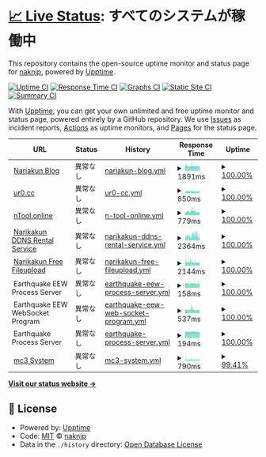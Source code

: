 # [📈 Live Status](https://status.nakn.jp): <!--live status--> **すべてのシステムが稼働中**

This repository contains the open-source uptime monitor and status page for [naknjp](https://status.nakn.jp), powered by [Upptime](https://github.com/upptime/upptime).

[![Uptime CI](https://github.com/naknjp/status-page/workflows/Uptime%20CI/badge.svg)](https://github.com/naknjp/status-page/actions?query=workflow%3A%22Uptime+CI%22)
[![Response Time CI](https://github.com/naknjp/status-page/workflows/Response%20Time%20CI/badge.svg)](https://github.com/naknjp/status-page/actions?query=workflow%3A%22Response+Time+CI%22)
[![Graphs CI](https://github.com/naknjp/status-page/workflows/Graphs%20CI/badge.svg)](https://github.com/naknjp/status-page/actions?query=workflow%3A%22Graphs+CI%22)
[![Static Site CI](https://github.com/naknjp/status-page/workflows/Static%20Site%20CI/badge.svg)](https://github.com/naknjp/status-page/actions?query=workflow%3A%22Static+Site+CI%22)
[![Summary CI](https://github.com/naknjp/status-page/workflows/Summary%20CI/badge.svg)](https://github.com/naknjp/status-page/actions?query=workflow%3A%22Summary+CI%22)

With [Upptime](https://upptime.js.org), you can get your own unlimited and free uptime monitor and status page, powered entirely by a GitHub repository. We use [Issues](https://github.com/naknjp/status-page/issues) as incident reports, [Actions](https://github.com/naknjp/status-page/actions) as uptime monitors, and [Pages](https://status.nakn.jp) for the status page.

<!--start: status pages-->
<!-- This summary is generated by Upptime (https://github.com/upptime/upptime) -->
<!-- Do not edit this manually, your changes will be overwritten -->
<!-- prettier-ignore -->
| URL | Status | History | Response Time | Uptime |
| --- | ------ | ------- | ------------- | ------ |
| <img alt="" src="https://icons.duckduckgo.com/ip3/narikakun.net.ico" height="13"> [Nariakun Blog](https://narikakun.net) | 異常なし | [nariakun-blog.yml](https://github.com/Narikakun-Network/status-page/commits/HEAD/history/nariakun-blog.yml) | <details><summary><img alt="Response time graph" src="./graphs/nariakun-blog/response-time-week.png" height="20"> 1891ms</summary><br><a href="https://status.nakn.jp/history/nariakun-blog"><img alt="Response time 1907" src="https://img.shields.io/endpoint?url=https%3A%2F%2Fraw.githubusercontent.com%2FNarikakun-Network%2Fstatus-page%2FHEAD%2Fapi%2Fnariakun-blog%2Fresponse-time.json"></a><br><a href="https://status.nakn.jp/history/nariakun-blog"><img alt="24-hour response time 1727" src="https://img.shields.io/endpoint?url=https%3A%2F%2Fraw.githubusercontent.com%2FNarikakun-Network%2Fstatus-page%2FHEAD%2Fapi%2Fnariakun-blog%2Fresponse-time-day.json"></a><br><a href="https://status.nakn.jp/history/nariakun-blog"><img alt="7-day response time 1891" src="https://img.shields.io/endpoint?url=https%3A%2F%2Fraw.githubusercontent.com%2FNarikakun-Network%2Fstatus-page%2FHEAD%2Fapi%2Fnariakun-blog%2Fresponse-time-week.json"></a><br><a href="https://status.nakn.jp/history/nariakun-blog"><img alt="30-day response time 1907" src="https://img.shields.io/endpoint?url=https%3A%2F%2Fraw.githubusercontent.com%2FNarikakun-Network%2Fstatus-page%2FHEAD%2Fapi%2Fnariakun-blog%2Fresponse-time-month.json"></a><br><a href="https://status.nakn.jp/history/nariakun-blog"><img alt="1-year response time 1907" src="https://img.shields.io/endpoint?url=https%3A%2F%2Fraw.githubusercontent.com%2FNarikakun-Network%2Fstatus-page%2FHEAD%2Fapi%2Fnariakun-blog%2Fresponse-time-year.json"></a></details> | <details><summary><a href="https://status.nakn.jp/history/nariakun-blog">100.00%</a></summary><a href="https://status.nakn.jp/history/nariakun-blog"><img alt="All-time uptime 100.00%" src="https://img.shields.io/endpoint?url=https%3A%2F%2Fraw.githubusercontent.com%2FNarikakun-Network%2Fstatus-page%2FHEAD%2Fapi%2Fnariakun-blog%2Fuptime.json"></a><br><a href="https://status.nakn.jp/history/nariakun-blog"><img alt="24-hour uptime 100.00%" src="https://img.shields.io/endpoint?url=https%3A%2F%2Fraw.githubusercontent.com%2FNarikakun-Network%2Fstatus-page%2FHEAD%2Fapi%2Fnariakun-blog%2Fuptime-day.json"></a><br><a href="https://status.nakn.jp/history/nariakun-blog"><img alt="7-day uptime 100.00%" src="https://img.shields.io/endpoint?url=https%3A%2F%2Fraw.githubusercontent.com%2FNarikakun-Network%2Fstatus-page%2FHEAD%2Fapi%2Fnariakun-blog%2Fuptime-week.json"></a><br><a href="https://status.nakn.jp/history/nariakun-blog"><img alt="30-day uptime 100.00%" src="https://img.shields.io/endpoint?url=https%3A%2F%2Fraw.githubusercontent.com%2FNarikakun-Network%2Fstatus-page%2FHEAD%2Fapi%2Fnariakun-blog%2Fuptime-month.json"></a><br><a href="https://status.nakn.jp/history/nariakun-blog"><img alt="1-year uptime 100.00%" src="https://img.shields.io/endpoint?url=https%3A%2F%2Fraw.githubusercontent.com%2FNarikakun-Network%2Fstatus-page%2FHEAD%2Fapi%2Fnariakun-blog%2Fuptime-year.json"></a></details>
| <img alt="" src="https://icons.duckduckgo.com/ip3/ur0.cc.ico" height="13"> [ur0.cc](https://ur0.cc) | 異常なし | [ur0-cc.yml](https://github.com/Narikakun-Network/status-page/commits/HEAD/history/ur0-cc.yml) | <details><summary><img alt="Response time graph" src="./graphs/ur0-cc/response-time-week.png" height="20"> 850ms</summary><br><a href="https://status.nakn.jp/history/ur0-cc"><img alt="Response time 845" src="https://img.shields.io/endpoint?url=https%3A%2F%2Fraw.githubusercontent.com%2FNarikakun-Network%2Fstatus-page%2FHEAD%2Fapi%2Fur0-cc%2Fresponse-time.json"></a><br><a href="https://status.nakn.jp/history/ur0-cc"><img alt="24-hour response time 789" src="https://img.shields.io/endpoint?url=https%3A%2F%2Fraw.githubusercontent.com%2FNarikakun-Network%2Fstatus-page%2FHEAD%2Fapi%2Fur0-cc%2Fresponse-time-day.json"></a><br><a href="https://status.nakn.jp/history/ur0-cc"><img alt="7-day response time 850" src="https://img.shields.io/endpoint?url=https%3A%2F%2Fraw.githubusercontent.com%2FNarikakun-Network%2Fstatus-page%2FHEAD%2Fapi%2Fur0-cc%2Fresponse-time-week.json"></a><br><a href="https://status.nakn.jp/history/ur0-cc"><img alt="30-day response time 845" src="https://img.shields.io/endpoint?url=https%3A%2F%2Fraw.githubusercontent.com%2FNarikakun-Network%2Fstatus-page%2FHEAD%2Fapi%2Fur0-cc%2Fresponse-time-month.json"></a><br><a href="https://status.nakn.jp/history/ur0-cc"><img alt="1-year response time 845" src="https://img.shields.io/endpoint?url=https%3A%2F%2Fraw.githubusercontent.com%2FNarikakun-Network%2Fstatus-page%2FHEAD%2Fapi%2Fur0-cc%2Fresponse-time-year.json"></a></details> | <details><summary><a href="https://status.nakn.jp/history/ur0-cc">100.00%</a></summary><a href="https://status.nakn.jp/history/ur0-cc"><img alt="All-time uptime 100.00%" src="https://img.shields.io/endpoint?url=https%3A%2F%2Fraw.githubusercontent.com%2FNarikakun-Network%2Fstatus-page%2FHEAD%2Fapi%2Fur0-cc%2Fuptime.json"></a><br><a href="https://status.nakn.jp/history/ur0-cc"><img alt="24-hour uptime 100.00%" src="https://img.shields.io/endpoint?url=https%3A%2F%2Fraw.githubusercontent.com%2FNarikakun-Network%2Fstatus-page%2FHEAD%2Fapi%2Fur0-cc%2Fuptime-day.json"></a><br><a href="https://status.nakn.jp/history/ur0-cc"><img alt="7-day uptime 100.00%" src="https://img.shields.io/endpoint?url=https%3A%2F%2Fraw.githubusercontent.com%2FNarikakun-Network%2Fstatus-page%2FHEAD%2Fapi%2Fur0-cc%2Fuptime-week.json"></a><br><a href="https://status.nakn.jp/history/ur0-cc"><img alt="30-day uptime 100.00%" src="https://img.shields.io/endpoint?url=https%3A%2F%2Fraw.githubusercontent.com%2FNarikakun-Network%2Fstatus-page%2FHEAD%2Fapi%2Fur0-cc%2Fuptime-month.json"></a><br><a href="https://status.nakn.jp/history/ur0-cc"><img alt="1-year uptime 100.00%" src="https://img.shields.io/endpoint?url=https%3A%2F%2Fraw.githubusercontent.com%2FNarikakun-Network%2Fstatus-page%2FHEAD%2Fapi%2Fur0-cc%2Fuptime-year.json"></a></details>
| <img alt="" src="https://icons.duckduckgo.com/ip3/ntool.online.ico" height="13"> [nTool.online](https://ntool.online) | 異常なし | [n-tool-online.yml](https://github.com/Narikakun-Network/status-page/commits/HEAD/history/n-tool-online.yml) | <details><summary><img alt="Response time graph" src="./graphs/n-tool-online/response-time-week.png" height="20"> 779ms</summary><br><a href="https://status.nakn.jp/history/n-tool-online"><img alt="Response time 760" src="https://img.shields.io/endpoint?url=https%3A%2F%2Fraw.githubusercontent.com%2FNarikakun-Network%2Fstatus-page%2FHEAD%2Fapi%2Fn-tool-online%2Fresponse-time.json"></a><br><a href="https://status.nakn.jp/history/n-tool-online"><img alt="24-hour response time 633" src="https://img.shields.io/endpoint?url=https%3A%2F%2Fraw.githubusercontent.com%2FNarikakun-Network%2Fstatus-page%2FHEAD%2Fapi%2Fn-tool-online%2Fresponse-time-day.json"></a><br><a href="https://status.nakn.jp/history/n-tool-online"><img alt="7-day response time 779" src="https://img.shields.io/endpoint?url=https%3A%2F%2Fraw.githubusercontent.com%2FNarikakun-Network%2Fstatus-page%2FHEAD%2Fapi%2Fn-tool-online%2Fresponse-time-week.json"></a><br><a href="https://status.nakn.jp/history/n-tool-online"><img alt="30-day response time 760" src="https://img.shields.io/endpoint?url=https%3A%2F%2Fraw.githubusercontent.com%2FNarikakun-Network%2Fstatus-page%2FHEAD%2Fapi%2Fn-tool-online%2Fresponse-time-month.json"></a><br><a href="https://status.nakn.jp/history/n-tool-online"><img alt="1-year response time 760" src="https://img.shields.io/endpoint?url=https%3A%2F%2Fraw.githubusercontent.com%2FNarikakun-Network%2Fstatus-page%2FHEAD%2Fapi%2Fn-tool-online%2Fresponse-time-year.json"></a></details> | <details><summary><a href="https://status.nakn.jp/history/n-tool-online">100.00%</a></summary><a href="https://status.nakn.jp/history/n-tool-online"><img alt="All-time uptime 100.00%" src="https://img.shields.io/endpoint?url=https%3A%2F%2Fraw.githubusercontent.com%2FNarikakun-Network%2Fstatus-page%2FHEAD%2Fapi%2Fn-tool-online%2Fuptime.json"></a><br><a href="https://status.nakn.jp/history/n-tool-online"><img alt="24-hour uptime 100.00%" src="https://img.shields.io/endpoint?url=https%3A%2F%2Fraw.githubusercontent.com%2FNarikakun-Network%2Fstatus-page%2FHEAD%2Fapi%2Fn-tool-online%2Fuptime-day.json"></a><br><a href="https://status.nakn.jp/history/n-tool-online"><img alt="7-day uptime 100.00%" src="https://img.shields.io/endpoint?url=https%3A%2F%2Fraw.githubusercontent.com%2FNarikakun-Network%2Fstatus-page%2FHEAD%2Fapi%2Fn-tool-online%2Fuptime-week.json"></a><br><a href="https://status.nakn.jp/history/n-tool-online"><img alt="30-day uptime 100.00%" src="https://img.shields.io/endpoint?url=https%3A%2F%2Fraw.githubusercontent.com%2FNarikakun-Network%2Fstatus-page%2FHEAD%2Fapi%2Fn-tool-online%2Fuptime-month.json"></a><br><a href="https://status.nakn.jp/history/n-tool-online"><img alt="1-year uptime 100.00%" src="https://img.shields.io/endpoint?url=https%3A%2F%2Fraw.githubusercontent.com%2FNarikakun-Network%2Fstatus-page%2FHEAD%2Fapi%2Fn-tool-online%2Fuptime-year.json"></a></details>
| <img alt="" src="https://icons.duckduckgo.com/ip3/narikakun.ndns.xyz.ico" height="13"> [Narikakun DDNS Rental Service](https://narikakun.ndns.xyz/wordpress/) | 異常なし | [narikakun-ddns-rental-service.yml](https://github.com/Narikakun-Network/status-page/commits/HEAD/history/narikakun-ddns-rental-service.yml) | <details><summary><img alt="Response time graph" src="./graphs/narikakun-ddns-rental-service/response-time-week.png" height="20"> 2364ms</summary><br><a href="https://status.nakn.jp/history/narikakun-ddns-rental-service"><img alt="Response time 2364" src="https://img.shields.io/endpoint?url=https%3A%2F%2Fraw.githubusercontent.com%2FNarikakun-Network%2Fstatus-page%2FHEAD%2Fapi%2Fnarikakun-ddns-rental-service%2Fresponse-time.json"></a><br><a href="https://status.nakn.jp/history/narikakun-ddns-rental-service"><img alt="24-hour response time 2641" src="https://img.shields.io/endpoint?url=https%3A%2F%2Fraw.githubusercontent.com%2FNarikakun-Network%2Fstatus-page%2FHEAD%2Fapi%2Fnarikakun-ddns-rental-service%2Fresponse-time-day.json"></a><br><a href="https://status.nakn.jp/history/narikakun-ddns-rental-service"><img alt="7-day response time 2364" src="https://img.shields.io/endpoint?url=https%3A%2F%2Fraw.githubusercontent.com%2FNarikakun-Network%2Fstatus-page%2FHEAD%2Fapi%2Fnarikakun-ddns-rental-service%2Fresponse-time-week.json"></a><br><a href="https://status.nakn.jp/history/narikakun-ddns-rental-service"><img alt="30-day response time 2364" src="https://img.shields.io/endpoint?url=https%3A%2F%2Fraw.githubusercontent.com%2FNarikakun-Network%2Fstatus-page%2FHEAD%2Fapi%2Fnarikakun-ddns-rental-service%2Fresponse-time-month.json"></a><br><a href="https://status.nakn.jp/history/narikakun-ddns-rental-service"><img alt="1-year response time 2364" src="https://img.shields.io/endpoint?url=https%3A%2F%2Fraw.githubusercontent.com%2FNarikakun-Network%2Fstatus-page%2FHEAD%2Fapi%2Fnarikakun-ddns-rental-service%2Fresponse-time-year.json"></a></details> | <details><summary><a href="https://status.nakn.jp/history/narikakun-ddns-rental-service">100.00%</a></summary><a href="https://status.nakn.jp/history/narikakun-ddns-rental-service"><img alt="All-time uptime 100.00%" src="https://img.shields.io/endpoint?url=https%3A%2F%2Fraw.githubusercontent.com%2FNarikakun-Network%2Fstatus-page%2FHEAD%2Fapi%2Fnarikakun-ddns-rental-service%2Fuptime.json"></a><br><a href="https://status.nakn.jp/history/narikakun-ddns-rental-service"><img alt="24-hour uptime 100.00%" src="https://img.shields.io/endpoint?url=https%3A%2F%2Fraw.githubusercontent.com%2FNarikakun-Network%2Fstatus-page%2FHEAD%2Fapi%2Fnarikakun-ddns-rental-service%2Fuptime-day.json"></a><br><a href="https://status.nakn.jp/history/narikakun-ddns-rental-service"><img alt="7-day uptime 100.00%" src="https://img.shields.io/endpoint?url=https%3A%2F%2Fraw.githubusercontent.com%2FNarikakun-Network%2Fstatus-page%2FHEAD%2Fapi%2Fnarikakun-ddns-rental-service%2Fuptime-week.json"></a><br><a href="https://status.nakn.jp/history/narikakun-ddns-rental-service"><img alt="30-day uptime 100.00%" src="https://img.shields.io/endpoint?url=https%3A%2F%2Fraw.githubusercontent.com%2FNarikakun-Network%2Fstatus-page%2FHEAD%2Fapi%2Fnarikakun-ddns-rental-service%2Fuptime-month.json"></a><br><a href="https://status.nakn.jp/history/narikakun-ddns-rental-service"><img alt="1-year uptime 100.00%" src="https://img.shields.io/endpoint?url=https%3A%2F%2Fraw.githubusercontent.com%2FNarikakun-Network%2Fstatus-page%2FHEAD%2Fapi%2Fnarikakun-ddns-rental-service%2Fuptime-year.json"></a></details>
| <img alt="" src="https://icons.duckduckgo.com/ip3/pfile.narikakun.net.ico" height="13"> [Narikakun Free Fileupload](https://pfile.narikakun.net/i/us0akk055bpywvwv9wnpw6ov) | 異常なし | [narikakun-free-fileupload.yml](https://github.com/Narikakun-Network/status-page/commits/HEAD/history/narikakun-free-fileupload.yml) | <details><summary><img alt="Response time graph" src="./graphs/narikakun-free-fileupload/response-time-week.png" height="20"> 2144ms</summary><br><a href="https://status.nakn.jp/history/narikakun-free-fileupload"><img alt="Response time 2149" src="https://img.shields.io/endpoint?url=https%3A%2F%2Fraw.githubusercontent.com%2FNarikakun-Network%2Fstatus-page%2FHEAD%2Fapi%2Fnarikakun-free-fileupload%2Fresponse-time.json"></a><br><a href="https://status.nakn.jp/history/narikakun-free-fileupload"><img alt="24-hour response time 1857" src="https://img.shields.io/endpoint?url=https%3A%2F%2Fraw.githubusercontent.com%2FNarikakun-Network%2Fstatus-page%2FHEAD%2Fapi%2Fnarikakun-free-fileupload%2Fresponse-time-day.json"></a><br><a href="https://status.nakn.jp/history/narikakun-free-fileupload"><img alt="7-day response time 2144" src="https://img.shields.io/endpoint?url=https%3A%2F%2Fraw.githubusercontent.com%2FNarikakun-Network%2Fstatus-page%2FHEAD%2Fapi%2Fnarikakun-free-fileupload%2Fresponse-time-week.json"></a><br><a href="https://status.nakn.jp/history/narikakun-free-fileupload"><img alt="30-day response time 2149" src="https://img.shields.io/endpoint?url=https%3A%2F%2Fraw.githubusercontent.com%2FNarikakun-Network%2Fstatus-page%2FHEAD%2Fapi%2Fnarikakun-free-fileupload%2Fresponse-time-month.json"></a><br><a href="https://status.nakn.jp/history/narikakun-free-fileupload"><img alt="1-year response time 2149" src="https://img.shields.io/endpoint?url=https%3A%2F%2Fraw.githubusercontent.com%2FNarikakun-Network%2Fstatus-page%2FHEAD%2Fapi%2Fnarikakun-free-fileupload%2Fresponse-time-year.json"></a></details> | <details><summary><a href="https://status.nakn.jp/history/narikakun-free-fileupload">100.00%</a></summary><a href="https://status.nakn.jp/history/narikakun-free-fileupload"><img alt="All-time uptime 100.00%" src="https://img.shields.io/endpoint?url=https%3A%2F%2Fraw.githubusercontent.com%2FNarikakun-Network%2Fstatus-page%2FHEAD%2Fapi%2Fnarikakun-free-fileupload%2Fuptime.json"></a><br><a href="https://status.nakn.jp/history/narikakun-free-fileupload"><img alt="24-hour uptime 100.00%" src="https://img.shields.io/endpoint?url=https%3A%2F%2Fraw.githubusercontent.com%2FNarikakun-Network%2Fstatus-page%2FHEAD%2Fapi%2Fnarikakun-free-fileupload%2Fuptime-day.json"></a><br><a href="https://status.nakn.jp/history/narikakun-free-fileupload"><img alt="7-day uptime 100.00%" src="https://img.shields.io/endpoint?url=https%3A%2F%2Fraw.githubusercontent.com%2FNarikakun-Network%2Fstatus-page%2FHEAD%2Fapi%2Fnarikakun-free-fileupload%2Fuptime-week.json"></a><br><a href="https://status.nakn.jp/history/narikakun-free-fileupload"><img alt="30-day uptime 100.00%" src="https://img.shields.io/endpoint?url=https%3A%2F%2Fraw.githubusercontent.com%2FNarikakun-Network%2Fstatus-page%2FHEAD%2Fapi%2Fnarikakun-free-fileupload%2Fuptime-month.json"></a><br><a href="https://status.nakn.jp/history/narikakun-free-fileupload"><img alt="1-year uptime 100.00%" src="https://img.shields.io/endpoint?url=https%3A%2F%2Fraw.githubusercontent.com%2FNarikakun-Network%2Fstatus-page%2FHEAD%2Fapi%2Fnarikakun-free-fileupload%2Fuptime-year.json"></a></details>
| <img alt="" src="https://icons.duckduckgo.com/ip3/null.ico" height="13"> Earthquake EEW Process Server | 異常なし | [earthquake-eew-process-server.yml](https://github.com/Narikakun-Network/status-page/commits/HEAD/history/earthquake-eew-process-server.yml) | <details><summary><img alt="Response time graph" src="./graphs/earthquake-eew-process-server/response-time-week.png" height="20"> 158ms</summary><br><a href="https://status.nakn.jp/history/earthquake-eew-process-server"><img alt="Response time 158" src="https://img.shields.io/endpoint?url=https%3A%2F%2Fraw.githubusercontent.com%2FNarikakun-Network%2Fstatus-page%2FHEAD%2Fapi%2Fearthquake-eew-process-server%2Fresponse-time.json"></a><br><a href="https://status.nakn.jp/history/earthquake-eew-process-server"><img alt="24-hour response time 158" src="https://img.shields.io/endpoint?url=https%3A%2F%2Fraw.githubusercontent.com%2FNarikakun-Network%2Fstatus-page%2FHEAD%2Fapi%2Fearthquake-eew-process-server%2Fresponse-time-day.json"></a><br><a href="https://status.nakn.jp/history/earthquake-eew-process-server"><img alt="7-day response time 158" src="https://img.shields.io/endpoint?url=https%3A%2F%2Fraw.githubusercontent.com%2FNarikakun-Network%2Fstatus-page%2FHEAD%2Fapi%2Fearthquake-eew-process-server%2Fresponse-time-week.json"></a><br><a href="https://status.nakn.jp/history/earthquake-eew-process-server"><img alt="30-day response time 158" src="https://img.shields.io/endpoint?url=https%3A%2F%2Fraw.githubusercontent.com%2FNarikakun-Network%2Fstatus-page%2FHEAD%2Fapi%2Fearthquake-eew-process-server%2Fresponse-time-month.json"></a><br><a href="https://status.nakn.jp/history/earthquake-eew-process-server"><img alt="1-year response time 158" src="https://img.shields.io/endpoint?url=https%3A%2F%2Fraw.githubusercontent.com%2FNarikakun-Network%2Fstatus-page%2FHEAD%2Fapi%2Fearthquake-eew-process-server%2Fresponse-time-year.json"></a></details> | <details><summary><a href="https://status.nakn.jp/history/earthquake-eew-process-server">100.00%</a></summary><a href="https://status.nakn.jp/history/earthquake-eew-process-server"><img alt="All-time uptime 100.00%" src="https://img.shields.io/endpoint?url=https%3A%2F%2Fraw.githubusercontent.com%2FNarikakun-Network%2Fstatus-page%2FHEAD%2Fapi%2Fearthquake-eew-process-server%2Fuptime.json"></a><br><a href="https://status.nakn.jp/history/earthquake-eew-process-server"><img alt="24-hour uptime 100.00%" src="https://img.shields.io/endpoint?url=https%3A%2F%2Fraw.githubusercontent.com%2FNarikakun-Network%2Fstatus-page%2FHEAD%2Fapi%2Fearthquake-eew-process-server%2Fuptime-day.json"></a><br><a href="https://status.nakn.jp/history/earthquake-eew-process-server"><img alt="7-day uptime 100.00%" src="https://img.shields.io/endpoint?url=https%3A%2F%2Fraw.githubusercontent.com%2FNarikakun-Network%2Fstatus-page%2FHEAD%2Fapi%2Fearthquake-eew-process-server%2Fuptime-week.json"></a><br><a href="https://status.nakn.jp/history/earthquake-eew-process-server"><img alt="30-day uptime 100.00%" src="https://img.shields.io/endpoint?url=https%3A%2F%2Fraw.githubusercontent.com%2FNarikakun-Network%2Fstatus-page%2FHEAD%2Fapi%2Fearthquake-eew-process-server%2Fuptime-month.json"></a><br><a href="https://status.nakn.jp/history/earthquake-eew-process-server"><img alt="1-year uptime 100.00%" src="https://img.shields.io/endpoint?url=https%3A%2F%2Fraw.githubusercontent.com%2FNarikakun-Network%2Fstatus-page%2FHEAD%2Fapi%2Fearthquake-eew-process-server%2Fuptime-year.json"></a></details>
| <img alt="" src="https://icons.duckduckgo.com/ip3/null.ico" height="13"> Earthquake EEW WebSocket Program | 異常なし | [earthquake-eew-web-socket-program.yml](https://github.com/Narikakun-Network/status-page/commits/HEAD/history/earthquake-eew-web-socket-program.yml) | <details><summary><img alt="Response time graph" src="./graphs/earthquake-eew-web-socket-program/response-time-week.png" height="20"> 537ms</summary><br><a href="https://status.nakn.jp/history/earthquake-eew-web-socket-program"><img alt="Response time 532" src="https://img.shields.io/endpoint?url=https%3A%2F%2Fraw.githubusercontent.com%2FNarikakun-Network%2Fstatus-page%2FHEAD%2Fapi%2Fearthquake-eew-web-socket-program%2Fresponse-time.json"></a><br><a href="https://status.nakn.jp/history/earthquake-eew-web-socket-program"><img alt="24-hour response time 490" src="https://img.shields.io/endpoint?url=https%3A%2F%2Fraw.githubusercontent.com%2FNarikakun-Network%2Fstatus-page%2FHEAD%2Fapi%2Fearthquake-eew-web-socket-program%2Fresponse-time-day.json"></a><br><a href="https://status.nakn.jp/history/earthquake-eew-web-socket-program"><img alt="7-day response time 537" src="https://img.shields.io/endpoint?url=https%3A%2F%2Fraw.githubusercontent.com%2FNarikakun-Network%2Fstatus-page%2FHEAD%2Fapi%2Fearthquake-eew-web-socket-program%2Fresponse-time-week.json"></a><br><a href="https://status.nakn.jp/history/earthquake-eew-web-socket-program"><img alt="30-day response time 532" src="https://img.shields.io/endpoint?url=https%3A%2F%2Fraw.githubusercontent.com%2FNarikakun-Network%2Fstatus-page%2FHEAD%2Fapi%2Fearthquake-eew-web-socket-program%2Fresponse-time-month.json"></a><br><a href="https://status.nakn.jp/history/earthquake-eew-web-socket-program"><img alt="1-year response time 532" src="https://img.shields.io/endpoint?url=https%3A%2F%2Fraw.githubusercontent.com%2FNarikakun-Network%2Fstatus-page%2FHEAD%2Fapi%2Fearthquake-eew-web-socket-program%2Fresponse-time-year.json"></a></details> | <details><summary><a href="https://status.nakn.jp/history/earthquake-eew-web-socket-program">100.00%</a></summary><a href="https://status.nakn.jp/history/earthquake-eew-web-socket-program"><img alt="All-time uptime 100.00%" src="https://img.shields.io/endpoint?url=https%3A%2F%2Fraw.githubusercontent.com%2FNarikakun-Network%2Fstatus-page%2FHEAD%2Fapi%2Fearthquake-eew-web-socket-program%2Fuptime.json"></a><br><a href="https://status.nakn.jp/history/earthquake-eew-web-socket-program"><img alt="24-hour uptime 100.00%" src="https://img.shields.io/endpoint?url=https%3A%2F%2Fraw.githubusercontent.com%2FNarikakun-Network%2Fstatus-page%2FHEAD%2Fapi%2Fearthquake-eew-web-socket-program%2Fuptime-day.json"></a><br><a href="https://status.nakn.jp/history/earthquake-eew-web-socket-program"><img alt="7-day uptime 100.00%" src="https://img.shields.io/endpoint?url=https%3A%2F%2Fraw.githubusercontent.com%2FNarikakun-Network%2Fstatus-page%2FHEAD%2Fapi%2Fearthquake-eew-web-socket-program%2Fuptime-week.json"></a><br><a href="https://status.nakn.jp/history/earthquake-eew-web-socket-program"><img alt="30-day uptime 100.00%" src="https://img.shields.io/endpoint?url=https%3A%2F%2Fraw.githubusercontent.com%2FNarikakun-Network%2Fstatus-page%2FHEAD%2Fapi%2Fearthquake-eew-web-socket-program%2Fuptime-month.json"></a><br><a href="https://status.nakn.jp/history/earthquake-eew-web-socket-program"><img alt="1-year uptime 100.00%" src="https://img.shields.io/endpoint?url=https%3A%2F%2Fraw.githubusercontent.com%2FNarikakun-Network%2Fstatus-page%2FHEAD%2Fapi%2Fearthquake-eew-web-socket-program%2Fuptime-year.json"></a></details>
| <img alt="" src="https://icons.duckduckgo.com/ip3/null.ico" height="13"> Earthquake Process Server | 異常なし | [earthquake-process-server.yml](https://github.com/Narikakun-Network/status-page/commits/HEAD/history/earthquake-process-server.yml) | <details><summary><img alt="Response time graph" src="./graphs/earthquake-process-server/response-time-week.png" height="20"> 194ms</summary><br><a href="https://status.nakn.jp/history/earthquake-process-server"><img alt="Response time 194" src="https://img.shields.io/endpoint?url=https%3A%2F%2Fraw.githubusercontent.com%2FNarikakun-Network%2Fstatus-page%2FHEAD%2Fapi%2Fearthquake-process-server%2Fresponse-time.json"></a><br><a href="https://status.nakn.jp/history/earthquake-process-server"><img alt="24-hour response time 187" src="https://img.shields.io/endpoint?url=https%3A%2F%2Fraw.githubusercontent.com%2FNarikakun-Network%2Fstatus-page%2FHEAD%2Fapi%2Fearthquake-process-server%2Fresponse-time-day.json"></a><br><a href="https://status.nakn.jp/history/earthquake-process-server"><img alt="7-day response time 194" src="https://img.shields.io/endpoint?url=https%3A%2F%2Fraw.githubusercontent.com%2FNarikakun-Network%2Fstatus-page%2FHEAD%2Fapi%2Fearthquake-process-server%2Fresponse-time-week.json"></a><br><a href="https://status.nakn.jp/history/earthquake-process-server"><img alt="30-day response time 194" src="https://img.shields.io/endpoint?url=https%3A%2F%2Fraw.githubusercontent.com%2FNarikakun-Network%2Fstatus-page%2FHEAD%2Fapi%2Fearthquake-process-server%2Fresponse-time-month.json"></a><br><a href="https://status.nakn.jp/history/earthquake-process-server"><img alt="1-year response time 194" src="https://img.shields.io/endpoint?url=https%3A%2F%2Fraw.githubusercontent.com%2FNarikakun-Network%2Fstatus-page%2FHEAD%2Fapi%2Fearthquake-process-server%2Fresponse-time-year.json"></a></details> | <details><summary><a href="https://status.nakn.jp/history/earthquake-process-server">100.00%</a></summary><a href="https://status.nakn.jp/history/earthquake-process-server"><img alt="All-time uptime 100.00%" src="https://img.shields.io/endpoint?url=https%3A%2F%2Fraw.githubusercontent.com%2FNarikakun-Network%2Fstatus-page%2FHEAD%2Fapi%2Fearthquake-process-server%2Fuptime.json"></a><br><a href="https://status.nakn.jp/history/earthquake-process-server"><img alt="24-hour uptime 100.00%" src="https://img.shields.io/endpoint?url=https%3A%2F%2Fraw.githubusercontent.com%2FNarikakun-Network%2Fstatus-page%2FHEAD%2Fapi%2Fearthquake-process-server%2Fuptime-day.json"></a><br><a href="https://status.nakn.jp/history/earthquake-process-server"><img alt="7-day uptime 100.00%" src="https://img.shields.io/endpoint?url=https%3A%2F%2Fraw.githubusercontent.com%2FNarikakun-Network%2Fstatus-page%2FHEAD%2Fapi%2Fearthquake-process-server%2Fuptime-week.json"></a><br><a href="https://status.nakn.jp/history/earthquake-process-server"><img alt="30-day uptime 100.00%" src="https://img.shields.io/endpoint?url=https%3A%2F%2Fraw.githubusercontent.com%2FNarikakun-Network%2Fstatus-page%2FHEAD%2Fapi%2Fearthquake-process-server%2Fuptime-month.json"></a><br><a href="https://status.nakn.jp/history/earthquake-process-server"><img alt="1-year uptime 100.00%" src="https://img.shields.io/endpoint?url=https%3A%2F%2Fraw.githubusercontent.com%2FNarikakun-Network%2Fstatus-page%2FHEAD%2Fapi%2Fearthquake-process-server%2Fuptime-year.json"></a></details>
| <img alt="" src="https://icons.duckduckgo.com/ip3/mc3.nakn.jp.ico" height="13"> [mc3 System](https://mc3.nakn.jp) | 異常なし | [mc3-system.yml](https://github.com/Narikakun-Network/status-page/commits/HEAD/history/mc3-system.yml) | <details><summary><img alt="Response time graph" src="./graphs/mc3-system/response-time-week.png" height="20"> 790ms</summary><br><a href="https://status.nakn.jp/history/mc3-system"><img alt="Response time 797" src="https://img.shields.io/endpoint?url=https%3A%2F%2Fraw.githubusercontent.com%2FNarikakun-Network%2Fstatus-page%2FHEAD%2Fapi%2Fmc3-system%2Fresponse-time.json"></a><br><a href="https://status.nakn.jp/history/mc3-system"><img alt="24-hour response time 752" src="https://img.shields.io/endpoint?url=https%3A%2F%2Fraw.githubusercontent.com%2FNarikakun-Network%2Fstatus-page%2FHEAD%2Fapi%2Fmc3-system%2Fresponse-time-day.json"></a><br><a href="https://status.nakn.jp/history/mc3-system"><img alt="7-day response time 790" src="https://img.shields.io/endpoint?url=https%3A%2F%2Fraw.githubusercontent.com%2FNarikakun-Network%2Fstatus-page%2FHEAD%2Fapi%2Fmc3-system%2Fresponse-time-week.json"></a><br><a href="https://status.nakn.jp/history/mc3-system"><img alt="30-day response time 797" src="https://img.shields.io/endpoint?url=https%3A%2F%2Fraw.githubusercontent.com%2FNarikakun-Network%2Fstatus-page%2FHEAD%2Fapi%2Fmc3-system%2Fresponse-time-month.json"></a><br><a href="https://status.nakn.jp/history/mc3-system"><img alt="1-year response time 797" src="https://img.shields.io/endpoint?url=https%3A%2F%2Fraw.githubusercontent.com%2FNarikakun-Network%2Fstatus-page%2FHEAD%2Fapi%2Fmc3-system%2Fresponse-time-year.json"></a></details> | <details><summary><a href="https://status.nakn.jp/history/mc3-system">99.41%</a></summary><a href="https://status.nakn.jp/history/mc3-system"><img alt="All-time uptime 99.45%" src="https://img.shields.io/endpoint?url=https%3A%2F%2Fraw.githubusercontent.com%2FNarikakun-Network%2Fstatus-page%2FHEAD%2Fapi%2Fmc3-system%2Fuptime.json"></a><br><a href="https://status.nakn.jp/history/mc3-system"><img alt="24-hour uptime 100.00%" src="https://img.shields.io/endpoint?url=https%3A%2F%2Fraw.githubusercontent.com%2FNarikakun-Network%2Fstatus-page%2FHEAD%2Fapi%2Fmc3-system%2Fuptime-day.json"></a><br><a href="https://status.nakn.jp/history/mc3-system"><img alt="7-day uptime 99.41%" src="https://img.shields.io/endpoint?url=https%3A%2F%2Fraw.githubusercontent.com%2FNarikakun-Network%2Fstatus-page%2FHEAD%2Fapi%2Fmc3-system%2Fuptime-week.json"></a><br><a href="https://status.nakn.jp/history/mc3-system"><img alt="30-day uptime 99.45%" src="https://img.shields.io/endpoint?url=https%3A%2F%2Fraw.githubusercontent.com%2FNarikakun-Network%2Fstatus-page%2FHEAD%2Fapi%2Fmc3-system%2Fuptime-month.json"></a><br><a href="https://status.nakn.jp/history/mc3-system"><img alt="1-year uptime 99.45%" src="https://img.shields.io/endpoint?url=https%3A%2F%2Fraw.githubusercontent.com%2FNarikakun-Network%2Fstatus-page%2FHEAD%2Fapi%2Fmc3-system%2Fuptime-year.json"></a></details>

<!--end: status pages-->

[**Visit our status website →**](https://status.nakn.jp)

## 📄 License

- Powered by: [Upptime](https://github.com/upptime/upptime)
- Code: [MIT](./LICENSE) © [naknjp](https://status.nakn.jp)
- Data in the `./history` directory: [Open Database License](https://opendatacommons.org/licenses/odbl/1-0/)
